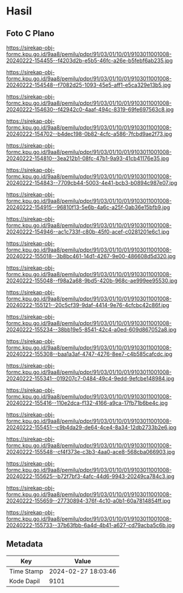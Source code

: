 # Hasil

## Foto C Plano

https://sirekap-obj-formc.kpu.go.id/9aa8/pemilu/pdpr/91/03/01/10/01/9103011001008-20240222-154455--f4203d2b-e5b5-46fc-a26e-b5febf6ab235.jpg

https://sirekap-obj-formc.kpu.go.id/9aa8/pemilu/pdpr/91/03/01/10/01/9103011001008-20240222-154548--f7082d25-1093-45e5-aff1-e5ca329e13b5.jpg

https://sirekap-obj-formc.kpu.go.id/9aa8/pemilu/pdpr/91/03/01/10/01/9103011001008-20240222-154630--f42942c0-4aaf-494c-8319-69fe697563c8.jpg

https://sirekap-obj-formc.kpu.go.id/9aa8/pemilu/pdpr/91/03/01/10/01/9103011001008-20240222-154702--b4dec198-0b82-4cfc-a586-7fcbd9ae2f73.jpg

https://sirekap-obj-formc.kpu.go.id/9aa8/pemilu/pdpr/91/03/01/10/01/9103011001008-20240222-154810--3ea212b1-08fc-47b1-9a93-41cb41176e35.jpg

https://sirekap-obj-formc.kpu.go.id/9aa8/pemilu/pdpr/91/03/01/10/01/9103011001008-20240222-154843--7709cb44-5003-4e41-bcb3-b0894c987e07.jpg

https://sirekap-obj-formc.kpu.go.id/9aa8/pemilu/pdpr/91/03/01/10/01/9103011001008-20240222-154915--96810f13-5e6b-4a6c-a25f-0ab36e15bfb9.jpg

https://sirekap-obj-formc.kpu.go.id/9aa8/pemilu/pdpr/91/03/01/10/01/9103011001008-20240222-154946--ac1c733f-c80b-45f0-acef-c0281201e6c1.jpg

https://sirekap-obj-formc.kpu.go.id/9aa8/pemilu/pdpr/91/03/01/10/01/9103011001008-20240222-155018--3b8bc461-14d1-4267-9e00-486608d5d320.jpg

https://sirekap-obj-formc.kpu.go.id/9aa8/pemilu/pdpr/91/03/01/10/01/9103011001008-20240222-155048--f98a2a68-9bd5-420b-968c-ae999ee95530.jpg

https://sirekap-obj-formc.kpu.go.id/9aa8/pemilu/pdpr/91/03/01/10/01/9103011001008-20240222-155121--20c5cf39-9daf-4414-9e76-4cfcbc42c86f.jpg

https://sirekap-obj-formc.kpu.go.id/9aa8/pemilu/pdpr/91/03/01/10/01/9103011001008-20240222-155234--38bb19e5-8541-42c4-a0ed-609d867052a8.jpg

https://sirekap-obj-formc.kpu.go.id/9aa8/pemilu/pdpr/91/03/01/10/01/9103011001008-20240222-155308--baa1a3af-4747-4276-8ee7-c4b585cafcdc.jpg

https://sirekap-obj-formc.kpu.go.id/9aa8/pemilu/pdpr/91/03/01/10/01/9103011001008-20240222-155341--019207c7-0484-49c4-9edd-9efcbe148984.jpg

https://sirekap-obj-formc.kpu.go.id/9aa8/pemilu/pdpr/91/03/01/10/01/9103011001008-20240222-155416--110e2dca-f132-4166-a9ca-17fb71b6be4c.jpg

https://sirekap-obj-formc.kpu.go.id/9aa8/pemilu/pdpr/91/03/01/10/01/9103011001008-20240222-155451--c9b4da29-de64-4ce4-8a34-12db2733b2e6.jpg

https://sirekap-obj-formc.kpu.go.id/9aa8/pemilu/pdpr/91/03/01/10/01/9103011001008-20240222-155548--cf4f373e-c3b3-4aa0-ace8-568cba066903.jpg

https://sirekap-obj-formc.kpu.go.id/9aa8/pemilu/pdpr/91/03/01/10/01/9103011001008-20240222-155625--b72f7bf3-4afc-44d6-9943-20249ca784c3.jpg

https://sirekap-obj-formc.kpu.go.id/9aa8/pemilu/pdpr/91/03/01/10/01/9103011001008-20240222-155659--27730894-376f-4c10-a0b1-60a7814854ff.jpg

https://sirekap-obj-formc.kpu.go.id/9aa8/pemilu/pdpr/91/03/01/10/01/9103011001008-20240222-155733--37b63fbb-6a4d-4b41-a627-cd79acba5c6b.jpg


## Metadata

| Key        | Value               |
| ---------- | ------------------- |
| Time Stamp | 2024-02-27 18:03:46 |
| Kode Dapil | 9101                |




